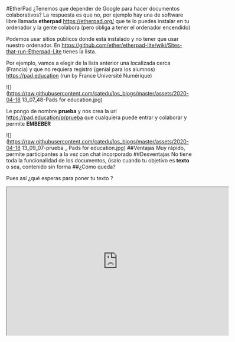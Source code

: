 #EtherPad
¿Tenemos que depender de Google para hacer documentos colaborativos? La respuesta es que no, por ejemplo hay una de software libre llamada **etherpad** https://etherpad.org/ que te lo puedes instalar en tu ordenador y la gente colabora (pero obliga a tener el ordenador encendido)

Podemos usar sitios públicos donde está instalado y no tener que usar nuestro ordenador. En https://github.com/ether/etherpad-lite/wiki/Sites-that-run-Etherpad-Lite tienes la lista.

Por ejemplo, vamos a elegir de la lista anterior una localizada cerca (Francia) y que no requiera registro (genial para los alumnos) https://pad.education (run by France Université Numérique)

![](https://raw.githubusercontent.com/catedu/los_blogs/master/assets/2020-04-18 13_07_48-Pads for education.jpg)

Le pongo de nombre **prueba** y nos crea la url https://pad.education/p/prueba que cualquiera puede entrar y colaborar y permite **EMBEBER**

![](https://raw.githubusercontent.com/catedu/los_blogs/master/assets/2020-04-18 13_09_07-prueba _ Pads for education.jpg)
##Ventajas
Muy rápido, permite participantes a la vez con chat incorporado
##Desventajas
No tiene toda la funcionalidad de los documentos, úsalo cuando tu objetivo es **texto** o sea, contenido sin forma
##¿Cómo queda?

Pues así ¿qué esperas para poner tu texto ? 

<iframe name="embed_readwrite" src="https://pad.education/p/prueba?showControls=true&showChat=true&showLineNumbers=true&useMonospaceFont=false" width=600 height=400></iframe>

